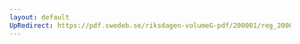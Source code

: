 ```yaml
---
layout: default
UpRedirect: https://pdf.swedeb.se/riksdagen-volumeG-pdf/200001/reg_200001/reg_200001_0373.pdf
---
```

